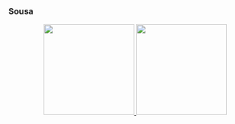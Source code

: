 ### Sousa

<div align="center">
  <a href="https://github.com/sousa2222">
  <img height="180em" src="https://github-readme-stats.vercel.app/api?username=sousa2222&show_icons=true&theme=dracula&include_all_commits=true&count_private=true"/>
  <img height="180em" src="https://github-readme-stats.vercel.app/api/top-langs/?username=sousa2222&layout=compact&langs_count=7&theme=dracula"/>
</div>
